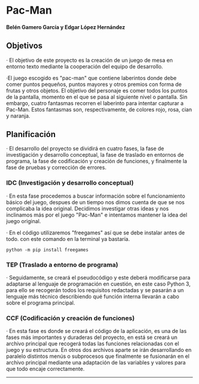 # Pac-Man
#### Belén Gamero García y Edgar López Hernández

## Objetivos
· El objetivo de este proyecto es la creación de un juego de mesa en entorno texto mediante la cooperación del equipo de desarrollo.

·El juego escogido es "pac-man" que contiene laberintos donde debe comer puntos pequeños, puntos mayores y otros premios con forma de frutas y otros objetos. 
El objetivo del personaje es comer todos los puntos de la pantalla, momento en el que se pasa al siguiente nivel o pantalla. Sin embargo, cuatro fantasmas recorren el laberinto para intentar capturar a Pac-Man. Estos fantasmas son, respectivamente, de colores rojo, rosa, cian y naranja.

## Planificación
· El desarrollo del proyecto se dividirá en cuatro fases, la fase de investigación y desarrollo conceptual, la fase de traslado en entornos de programa, la fase de codificación y creación de funciones, y finalmente la fase de pruebas y corrección de errores.

### IDC (Investigación y desarrollo conceptual)
· En esta fase procedemos a buscar información sobre el funcionamiento básico del juego, despues de un tiempo nos dimos cuenta de que se nos complicaba la idea original. 
Decidimos investigar otras ideas y nos inclinamos más por el juego "Pac-Man" e intentamos mantener la idea del juego original.

· En el código utilizaremos "freegames" así que se debe instalar antes de todo. con este comando en la terminal ya bastaría.
```
python -m pip install freegames
```

### TEP (Traslado a entorno de programa)
· Seguidamente, se creará el pseudocódigo y este deberá modificarse para adaptarse al lenguaje de programación en cuestión, en este caso Python 3, para ello se recogerán todos los requisitos redactadas y se pasarán a un lenguaje más técnico describiendo qué función interna llevarán a cabo sobre el programa principal.

### CCF (Codificación y creación de funciones)
· En esta fase es donde se creará el código de la aplicación, es una de las fases más importantes y duraderas del proyecto, en está se creará un archivo principal que recogerá todas las funciones relacionadas con el juego y su estructura. En otros dos archivos aparte se irán desarrollando en paralelo distintos menús o subprocesos que finalmente se fusionarán en el archivo principal mediante una adaptación de las variables y valores para que todo encaje correctamente.

---
